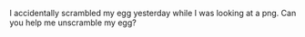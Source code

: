 I accidentally scrambled my egg yesterday while I was looking at a png. Can you help me unscramble my egg?
